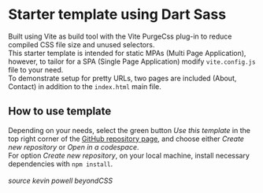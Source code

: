 # Starter template using Dart Sass

Built using Vite as build tool with the Vite PurgeCss plug-in to reduce compiled CSS file size and unused selectors.<br>
This starter template is intended for static MPAs (Multi Page Application), however, to tailor for a SPA (Single Page Application) modify <code>vite.config.js</code> file to your need.<br>
To demonstrate setup for pretty URLs, two pages are included (About, Contact) in addition to the <code>index.html</code> main file.

## How to use template
Depending on your needs, select the green button *Use this template* in the top right corner of the [GitHub repository page](https://github.com/Helena-p/sass-starter-template), and choose either *Create new repository* or *Open in a codespace*.<br>
For option *Create new repository*, on your local machine, install necessary dependencies with <code>npm install</code>.
<br>
<br>
*source kevin powell beyondCSS*